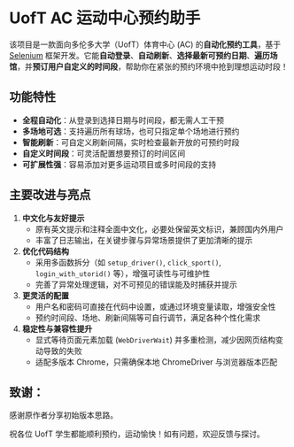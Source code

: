 # UofT AC 运动中心预约助手

该项目是一款面向多伦多大学（UofT）体育中心 (AC) 的**自动化预约工具**，基于 [Selenium](https://www.selenium.dev/) 框架开发。它能**自动登录**、**自动刷新**、**选择最新可预约日期**、**遍历场馆**，并**预订用户自定义的时间段**，帮助你在紧张的预约环境中抢到理想运动时段！

## 功能特性
- **全程自动化**：从登录到选择日期与时间段，都无需人工干预  
- **多场地可选**：支持遍历所有球场，也可只指定单个场地进行预约  
- **智能刷新**：可自定义刷新间隔，实时检查最新开放的可预约时段  
- **自定义时间段**：可灵活配置想要预订的时间区间  
- **可扩展性强**：容易添加对更多运动项目或多时间段的支持  

## 主要改进与亮点
1. **中文化与友好提示**  
   - 原有英文提示和注释全面中文化，必要处保留英文标识，兼顾国内外用户  
   - 丰富了日志输出，在关键步骤与异常场景提供了更加清晰的提示  
2. **优化代码结构**  
   - 采用多函数拆分（如 `setup_driver()`, `click_sport()`, `login_with_utorid()` 等），增强可读性与可维护性  
   - 完善了异常处理逻辑，对不可预见的错误能及时捕获并提示  
3. **更灵活的配置**  
   - 用户名和密码可直接在代码中设置，或通过环境变量读取，增强安全性  
   - 预约时间段、场地、刷新间隔等可自行调节，满足各种个性化需求  
4. **稳定性与兼容性提升**  
   - 显式等待页面元素加载 (`WebDriverWait`) 并多重检测，减少因网页结构变动导致的失败  
   - 适配多版本 Chrome，只需确保本地 ChromeDriver 与浏览器版本匹配  

## 致谢：

感谢原作者分享初始版本思路。

祝各位 UofT 学生都能顺利预约，运动愉快！如有问题，欢迎反馈与探讨。
